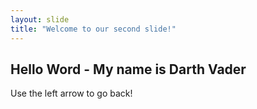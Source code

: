 ```yaml
---
layout: slide
title: "Welcome to our second slide!"
---
```

## Hello Word -  My name is Darth Vader
Use the left arrow to go back!
